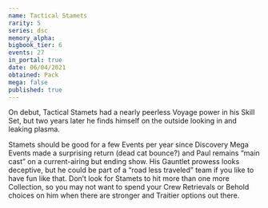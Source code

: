 ```yaml
---
name: Tactical Stamets
rarity: 5
series: dsc
memory_alpha:
bigbook_tier: 6
events: 27
in_portal: true
date: 06/04/2021
obtained: Pack
mega: false
published: true
---
```


On debut, Tactical Stamets had a nearly peerless Voyage power in his Skill Set, but two years later he finds himself on the outside looking in and leaking plasma.

Stamets should be good for a few Events per year since Discovery Mega Events made a surprising return (dead cat bounce?) and Paul remains “main cast” on a current-airing but ending show. His Gauntlet prowess looks deceptive, but he could be part of a “road less traveled” team if you like to have fun like that. Don’t look for Stamets to hit more than one more Collection, so you may not want to spend your Crew Retrievals or Behold choices on him when there are stronger and Traitier options out there.
